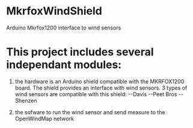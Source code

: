 # MkrfoxWindShield
Arduino Mkrfox1200 interface to wind sensors


# This project includes several independant modules:

1. the hardware is an Arduino shield compatible with the MKRFOX1200 board.
 The shield provides an interface with wind sensors.
 3 types of wind sensors are compatible with this shield:
 --Davis
 --Peet Bros
 --Shenzen


2. the sofware to run the wind sensor and send measure to the OpenWindMap network

